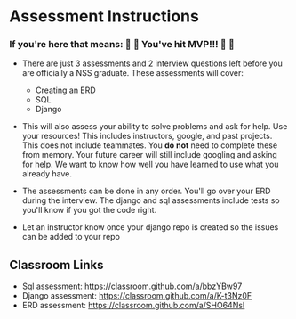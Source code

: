 # Assessment Instructions

### If you're here that means: 🎉 🎉 You've hit MVP!!! 🎉 🎉
* There are just 3 assessments and 2 interview questions left before you are officially a NSS graduate. These assessments will cover: 
  * Creating an ERD
  * SQL
  * Django

* This will also assess your ability to solve problems and ask for help. Use your resources! This includes instructors, google, and past projects. This does not include teammates.  You **do not** need to complete these from memory. Your future career will still include googling and asking for help. We want to know how well you have learned to use what you already have.

* The assessments can be done in any order. You'll go over your ERD during the interview. The django and sql assessments include tests so you'll know if you got the code right.
* Let an instructor know once your django repo is created so the issues can be added to your repo

## Classroom Links
* Sql assessment: https://classroom.github.com/a/bbzYBw97
* Django assessment: https://classroom.github.com/a/K-t3Nz0F
* ERD assessment: https://classroom.github.com/a/SHO64NsI
